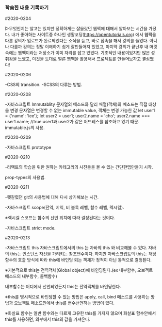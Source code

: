 ### 학습한 내용 기록하기


#2020-0204



▷무엇인지는 알고는 있지만 정확하게는 잘몰랐던 웹팩에 대해서 알아보는 시간을 가졌다. 내가 좋아하는 사이트중 하나인 생활코딩(https://opentutorials.org) 에서 웹팩을 다룬 강의가 업로드가 완료되었다는 소식을 듣고, 바로 접속을 해서 강의를 들었다. 아니나 다를까 강의는 정말 이해하기 쉽게 잘만들어져 있었고, 마지막 강의가 끝난후 내 머릿속에는 웹팩이라는 저장소가 이미 자리를 잡고 있었다. 기초적인 내용이었지만 많은 성취감을 느꼈고, 이것을 토대로 얼른 웹팩을 활용해서 프로젝트를 만들어보자고 결심했다!



#2020-0206

-CSS의 transition.
-SCSS의 다루는 방법.



#2020-0208

-자바스크립트 Immutablity
문자열의 메소드와 달리 배열(객체)의 메소드는 직접 대상을 변경
문자열은 변경할 수 없는 immutable value, 객체는 변경 가능한 값
let user1 = {'name': 'lee'};
let user2 = user1;
user2.name = 'cho';
user2.name === user1.name; //true
user1과 user2가 같은 어드레스를 참조하고 있기 때문.
immutable.js의 사용.



#2020-0209

-자바스크립트 prototype



#2020-0210

-리액트의 학습을 위한 원하는 카테고리의 사진들을 볼 수 있는 간단한앱만들기 시작.

prop-types의 사용법.


#2020-0211

-헷갈렸던 git의 사용법에 대해 다시 상기해보는 시간. 

-자바스크립트 scope(전역, 지역, 비 블록 레벨, 함수 레벨, 렉시컬).

※렉시컬 스코프는 함수의 선언 위치에 따라 결정된다는 것이다.

-자바스크립트 strict mode.


#2020-0213

-자바스크립트 this 
자바스크립트에서의 this 는 자바의 this 와 비교해볼 수 있다. 자바의 this는 인스턴스 자신을 가리키는 참조변수이다. 하지만 자바스크립트의 this는 해당 함수의 호출 방식에 따라 this에 바인딩 되는 객체가 정적이 아닌 동적으로 결정된다.

※기본적으로 this는 전역객체(Global object)에 바인딩된다.(ex 내부함수, 오브젝트 메소드의 내부함수, 콜백함수)

내부함수는 어디에서 선언되었든지 this는 전역객체를 바인딩한다.

※this를 명시적으로 바인딩할 수 있는 방법은 apply, call, bind 메소드를 사용하는 방법과 오브젝트 메소드안에서 this를 변수선언하는 방법이 있다.

※화살표 함수는 일반 함수와는 다르게 고유한 this를 가지지 않으며 화살표 함수안에서 this를 사용하면, 외부에서 this의 값을 가져온다. 
